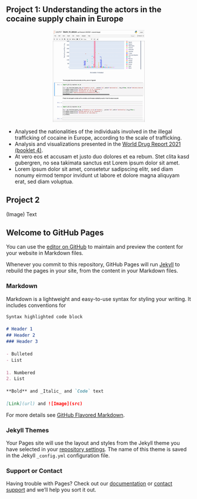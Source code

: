 ## Project 1: Understanding the actors in the cocaine supply chain in Europe
<center>
  <img src="actors_analysis.gif" width="250" height="250"/>
</center>


- Analysed the nationalities of the individuals involved in the illegal trafficking of cocaine in Europe, according to the scale of trafficking. 
- Analysis and visualizations presented in the [World Drug Report 2021 (booklet 4)](https://www.unodc.org/unodc/en/data-and-analysis/wdr-2021_booklet-4.html). 
- At vero eos et accusam et justo duo dolores et ea rebum. Stet clita kasd gubergren, no sea takimata sanctus est Lorem ipsum dolor sit amet.
- Lorem ipsum dolor sit amet, consetetur sadipscing elitr, sed diam nonumy eirmod tempor invidunt ut labore et dolore magna aliquyam erat, sed diam voluptua.


## Project 2
(Image)
Text




## Welcome to GitHub Pages

You can use the [editor on GitHub](https://github.com/alanarroyo/Portfolio/edit/gh-pages/index.md) to maintain and preview the content for your website in Markdown files.

Whenever you commit to this repository, GitHub Pages will run [Jekyll](https://jekyllrb.com/) to rebuild the pages in your site, from the content in your Markdown files.

### Markdown

Markdown is a lightweight and easy-to-use syntax for styling your writing. It includes conventions for

```markdown
Syntax highlighted code block

# Header 1
## Header 2
### Header 3

- Bulleted
- List

1. Numbered
2. List

**Bold** and _Italic_ and `Code` text

[Link](url) and ![Image](src)
```

For more details see [GitHub Flavored Markdown](https://guides.github.com/features/mastering-markdown/).

### Jekyll Themes

Your Pages site will use the layout and styles from the Jekyll theme you have selected in your [repository settings](https://github.com/alanarroyo/Portfolio/settings/pages). The name of this theme is saved in the Jekyll `_config.yml` configuration file.

### Support or Contact

Having trouble with Pages? Check out our [documentation](https://docs.github.com/categories/github-pages-basics/) or [contact support](https://support.github.com/contact) and we’ll help you sort it out.
